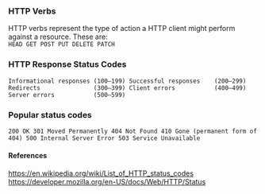 ### HTTP Verbs
HTTP verbs represent the type of action a HTTP client might perform against a resource. These are:  
`
HEAD
GET
POST
PUT
DELETE
PATCH
`

### HTTP Response Status Codes  
`
Informational responses (100–199)
Successful responses    (200–299)
Redirects               (300–399)
Client errors           (400–499)
Server errors           (500–599)
`

### Popular status codes  
`
200 OK
301 Moved Permanently
404 Not Found
410 Gone (permanent form of 404)
500 Internal Server Error
503 Service Unavailable
`

#### References  
https://en.wikipedia.org/wiki/List_of_HTTP_status_codes  
https://developer.mozilla.org/en-US/docs/Web/HTTP/Status  

